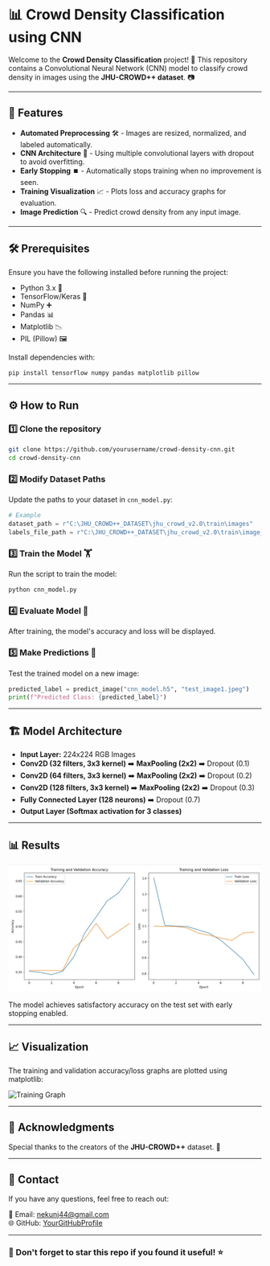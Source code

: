 # 📊 Crowd Density Classification using CNN

Welcome to the **Crowd Density Classification** project! 🎉 This repository contains a Convolutional Neural Network (CNN) model to classify crowd density in images using the **JHU-CROWD++ dataset**. 📷

---

## 🚀 Features

- **Automated Preprocessing** 🛠️ - Images are resized, normalized, and labeled automatically.
- **CNN Architecture** 🧠 - Using multiple convolutional layers with dropout to avoid overfitting.
- **Early Stopping** ⏹️ - Automatically stops training when no improvement is seen.
- **Training Visualization** 📈 - Plots loss and accuracy graphs for evaluation.
- **Image Prediction** 🔍 - Predict crowd density from any input image.

---

## 🛠️ Prerequisites

Ensure you have the following installed before running the project:

- Python 3.x 🐍
- TensorFlow/Keras 🤖
- NumPy ➕
- Pandas 📊
- Matplotlib 📉
- PIL (Pillow) 🖼️

Install dependencies with:
```bash
pip install tensorflow numpy pandas matplotlib pillow
```

---

## ⚙️ How to Run

### 1️⃣ Clone the repository
```bash
git clone https://github.com/yourusername/crowd-density-cnn.git
cd crowd-density-cnn
```

### 2️⃣ Modify Dataset Paths
Update the paths to your dataset in `cnn_model.py`:
```python
# Example
dataset_path = r"C:\JHU_CROWD++_DATASET\jhu_crowd_v2.0\train\images"
labels_file_path = r"C:\JHU_CROWD++_DATASET\jhu_crowd_v2.0\train\image_labels.txt"
```

### 3️⃣ Train the Model 🏋️
Run the script to train the model:
```bash
python cnn_model.py
```

### 4️⃣ Evaluate Model 🧪
After training, the model's accuracy and loss will be displayed.

### 5️⃣ Make Predictions 🔮
Test the trained model on a new image:
```python
predicted_label = predict_image("cnn_model.h5", "test_image1.jpeg")
print(f"Predicted Class: {predicted_label}")
```

---

## 🏗️ Model Architecture

- **Input Layer:** 224x224 RGB Images
- **Conv2D (32 filters, 3x3 kernel)** ➡️ **MaxPooling (2x2)** ➡️ Dropout (0.1)
- **Conv2D (64 filters, 3x3 kernel)** ➡️ **MaxPooling (2x2)** ➡️ Dropout (0.2)
- **Conv2D (128 filters, 3x3 kernel)** ➡️ **MaxPooling (2x2)** ➡️ Dropout (0.3)
- **Fully Connected Layer (128 neurons)** ➡️ Dropout (0.7)
- **Output Layer (Softmax activation for 3 classes)**

---

## 📊 Results

![Result](Result_JHUCPP_CNN.jpg)


The model achieves satisfactory accuracy on the test set with early stopping enabled.

---

## 📈 Visualization

The training and validation accuracy/loss graphs are plotted using matplotlib:

![Training Graph](https://via.placeholder.com/500x300.png?text=Training+Graph+Placeholder)

---

## 📝 Acknowledgments

Special thanks to the creators of the **JHU-CROWD++** dataset. 🙌

---

## 📧 Contact

If you have any questions, feel free to reach out:

📩 Email: nekunj44@gmail.com  
🌐 GitHub: [YourGitHubProfile](https://github.com/nekunj44)

---

### 🌟 Don't forget to star this repo if you found it useful! ⭐

